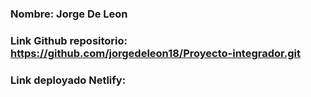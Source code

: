 ### Nombre: Jorge De Leon

### Link Github repositorio: https://github.com/jorgedeleon18/Proyecto-integrador.git

### Link deployado Netlify: 